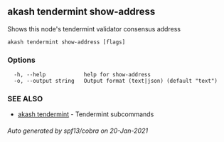 ## akash tendermint show-address

Shows this node's tendermint validator consensus address

```
akash tendermint show-address [flags]
```

### Options

```
  -h, --help            help for show-address
  -o, --output string   Output format (text|json) (default "text")
```

### SEE ALSO

* [akash tendermint](akash_tendermint.md)	 - Tendermint subcommands

###### Auto generated by spf13/cobra on 20-Jan-2021
